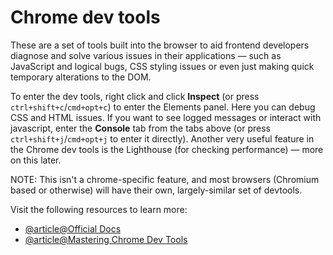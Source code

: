 # Chrome dev tools

These are a set of tools built into the browser to aid frontend developers diagnose and solve various issues in their applications — such as JavaScript and logical bugs, CSS styling issues or even just making quick temporary alterations to the DOM.

To enter the dev tools, right click and click **Inspect** (or press `ctrl+shift+c`/`cmd+opt+c`) to enter the Elements panel. Here you can debug CSS and HTML issues. If you want to see logged messages or interact with javascript, enter the **Console** tab from the tabs above (or press `ctrl+shift+j`/`cmd+opt+j` to enter it directly). Another very useful feature in the Chrome dev tools is the Lighthouse (for checking performance) — more on this later.

NOTE: This isn't a chrome-specific feature, and most browsers (Chromium based or otherwise) will have their own, largely-similar set of devtools.

Visit the following resources to learn more:

- [@article@Official Docs](https://developer.chrome.com/docs/devtools/overview/)
- [@article@Mastering Chrome Dev Tools](https://www.freecodecamp.org/news/mastering-chrome-developer-tools-next-level-front-end-development-techniques-3ac0b6fe8a3/)
